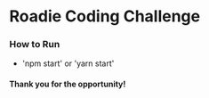 # Roadie Coding Challenge

### How to Run

- 'npm start' or 'yarn start'

#### Thank you for the opportunity!